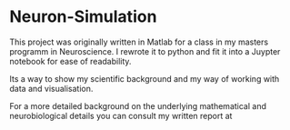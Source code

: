 # Neuron-Simulation

This project was originally written in Matlab for a class in my masters programm in Neuroscience.
I rewrote it to python and fit it into a Juypter notebook for ease of readability.

Its a way to show my scientific background and my way of working with data and visualisation.

For a more detailed background on the underlying mathematical and neurobiological details you can consult my written report at
